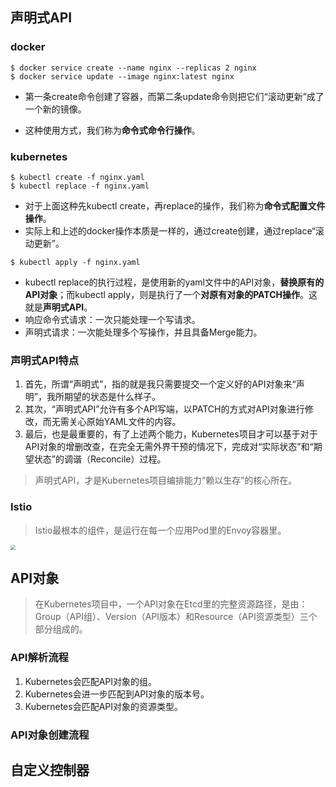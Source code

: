 ## 声明式API

### docker

``` shell
$ docker service create --name nginx --replicas 2 nginx
$ docker service update --image nginx:latest nginx
```

- 第一条create命令创建了容器，而第二条update命令则把它们“滚动更新”成了一个新的镜像。

- 这种使用方式，我们称为**命令式命令行操作**。

### kubernetes

```shell
$ kubectl create -f nginx.yaml
$ kubectl replace -f nginx.yaml
```

- 对于上面这种先kubectl create，再replace的操作，我们称为**命令式配置文件操作**。
- 实际上和上述的docker操作本质是一样的，通过create创建，通过replace“滚动更新”。

```shell
$ kubectl apply -f nginx.yaml
```

- kubectl replace的执行过程，是使用新的yaml文件中的API对象，**替换原有的API对象**；而kubectl apply，则是执行了一个**对原有对象的PATCH操作**。这就是**声明式API**。
- 响应命令式请求：一次只能处理一个写请求。
- 声明式请求：一次能处理多个写操作，并且具备Merge能力。



### 声明式API特点

1. 首先，所谓“声明式”，指的就是我只需要提交一个定义好的API对象来“声明”，我所期望的状态是什么样子。
2. 其次，“声明式API”允许有多个API写端，以PATCH的方式对API对象进行修改，而无需关心原始YAML文件的内容。
3. 最后，也是最重要的，有了上述两个能力，Kubernetes项目才可以基于对于API对象的增删改查，在完全无需外界干预的情况下，完成对“实际状态”和“期望状态”的调谐（Reconcile）过程。

> 声明式API，才是Kubernetes项目编排能力“赖以生存”的核心所在。



### Istio

> Istio最根本的组件，是运行在每一个应用Pod里的Envoy容器里。

<img src="https://cdn.jsdelivr.net/gh/Bruce0hh/pic-bed/20220807013955.png" style="zoom: 50%;" />



## API对象

> 在Kubernetes项目中，一个API对象在Etcd里的完整资源路径，是由：Group（API组）、Version（API版本）和Resource（API资源类型）三个部分组成的。

### API解析流程
1. Kubernetes会匹配API对象的组。
2. Kubernetes会进一步匹配到API对象的版本号。
3. Kubernetes会匹配API对象的资源类型。

### API对象创建流程


## 自定义控制器
